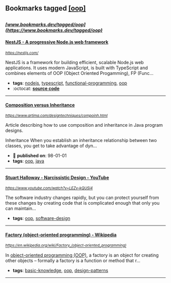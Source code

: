 ## Bookmarks tagged [[oop]](https://www.bookmarks.dev?q=[oop])

_<sup><sup>[www.bookmarks.dev/tagged/oop](https://www.bookmarks.dev/tagged/oop)</sup></sup>_
---
#### [NestJS - A progressive Node.js web framework](https://nestjs.com/)
_<sup>https://nestjs.com/</sup>_

NestJS is a framework for building efficient, scalable Node.js web applications. It uses modern JavaScript, is built with TypeScript and combines elements of OOP (Object Oriented Progamming), FP (Func...
* **tags**: [nodejs](../tagged/nodejs.md), [typescript](../tagged/typescript.md), [functional-programming](../tagged/functional-programming.md), [oop](../tagged/oop.md)
* :octocat: **[source code](https://github.com/nestjs/nest)**
---
#### [Composition versus Inheritance](https://www.artima.com/designtechniques/compoinh.html)
_<sup>https://www.artima.com/designtechniques/compoinh.html</sup>_

Article describing how to use composition and inheritance in Java program designs.

 Inheritance
When you establish an inheritance relationship between two classes, you get to take advantage of dyn...
* :calendar: **published on**: 98-01-01
* **tags**: [oop](../tagged/oop.md), [java](../tagged/java.md)
---
#### [Stuart Halloway - Narcissistic Design - YouTube](https://www.youtube.com/watch?v=LEZv-kQUSi4)
_<sup>https://www.youtube.com/watch?v=LEZv-kQUSi4</sup>_

The software industry changes rapidly, but you can protect yourself from these changes by creating code that is complicated enough that only you can maintain...
* **tags**: [oop](../tagged/oop.md), [software-design](../tagged/software-design.md)
---
#### [Factory (object-oriented programming) - Wikipedia](https://en.wikipedia.org/wiki/Factory_(object-oriented_programming))
_<sup>https://en.wikipedia.org/wiki/Factory_(object-oriented_programming)</sup>_

In [object-oriented programming (OOP)](https://en.wikipedia.org/wiki/Object-oriented_programming), a factory is an object for creating other objects – formally a factory is a function or method that r...
* **tags**: [basic-knowledge](../tagged/basic-knowledge.md), [oop](../tagged/oop.md), [design-patterns](../tagged/design-patterns.md)
---
